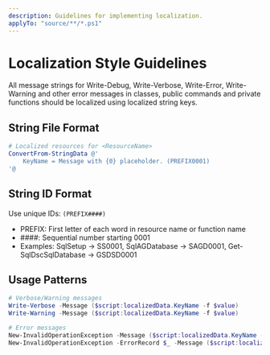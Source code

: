 ```yaml
---
description: Guidelines for implementing localization.
applyTo: "source/**/*.ps1"
---
```


# Localization Style Guidelines

All message strings for Write-Debug, Write-Verbose, Write-Error, Write-Warning
and other error messages in classes, public commands and private functions should
be localized using localized string keys.

## String File Format
```powershell
# Localized resources for <ResourceName>
ConvertFrom-StringData @'
    KeyName = Message with {0} placeholder. (PREFIX0001)
'@
```

## String ID Format
Use unique IDs: `(PREFIX####)`
- PREFIX: First letter of each word in resource name or function name
- ####: Sequential number starting 0001
- Examples: SqlSetup → SS0001, SqlAGDatabase → SAGD0001, Get-SqlDscSqlDatabase → GSDSD0001

## Usage Patterns
```powershell
# Verbose/Warning messages
Write-Verbose -Message ($script:localizedData.KeyName -f $value)
Write-Warning -Message ($script:localizedData.KeyName -f $value)

# Error messages
New-InvalidOperationException -Message ($script:localizedData.KeyName -f $value1, $value2)
New-InvalidOperationException -ErrorRecord $_ -Message ($script:localizedData.KeyName -f $value1)
```
